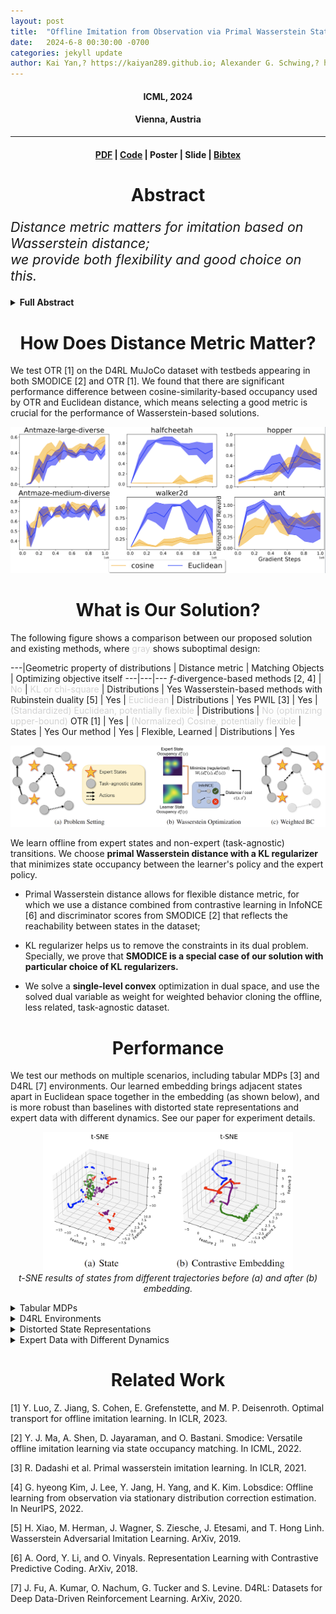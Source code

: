 ```yaml
---
layout: post
title:  "Offline Imitation from Observation via Primal Wasserstein State Occupancy Matching" 
date:   2024-6-8 00:30:00 -0700
categories: jekyll update
author: Kai Yan,? https://kaiyan289.github.io; Alexander G. Schwing,? https://alexander-schwing.de; Yu-Xiong Wang? https://yxw.web.illinois.edu
---
```


<script
  src="https://cdn.mathjax.org/mathjax/latest/MathJax.js?config=TeX-AMS-MML_HTMLorMML"
  type="text/javascript">
</script>

<h4 align="center"> ICML, 2024</h4>  
<h4 align="center"> Vienna, Austria </h4>  
<hr>
<h4 align="center"> <a href="https://arxiv.org/abs/2311.01331">PDF</a> | <a href="https://github.com/KaiYan289/PW-DICE/">Code</a> | Poster | Slide | <a href="/bibtex/PWDICE.txt">Bibtex</a></h4>




<h1 align="center">Abstract</h1>

<div class="quote"><p style='font-size:16pt'><i>Distance metric matters for imitation based on Wasserstein distance;<br> we provide both flexibility and good choice on this.</i></p></div>
<details>
<summary><b>Full Abstract</b></summary>
In real-world scenarios, arbitrary interactions with the environment can often be costly, and actions of expert demonstrations are not always available. To reduce the need for both, offline Learning from Observations (LfO) is extensively studied: the agent learns to solve a task given only expert states and *task-agnostic* non-expert state-action pairs. The state-of-the-art DIstribution Correction Estimation (DICE) methods, as exemplified by SMODICE, minimize the state occupancy divergence between the learner's and empirical expert policies. However, such methods are limited to either $f$-divergences (KL and $\chi^2$) or Wasserstein distance with Rubinstein duality, the latter of which constrains the underlying distance metric crucial to the performance of Wasserstein-based solutions. To enable more flexible distance metrics, we propose Primal Wasserstein DICE (PW-DICE). It minimizes the primal Wasserstein distance between the learner and expert state occupancies and leverages a contrastively learned distance metric. Theoretically, our framework is a <i>generalization</i> of SMODICE, and is <i>the first work</i> that <i>unifies</i> f-divergence and Wasserstein minimization. Empirically, we find that PW-DICE improves upon several state-of-the-art methods. The code is available at <b>https://github.com/KaiYan289/PW-DICE</b>.
</details>
<h1 align="center">How Does Distance Metric Matter?</h1> 

We test OTR [1] on the D4RL MuJoCo dataset with testbeds appearing in both SMODICE [2] and OTR [1]. We found that there are significant performance difference between cosine-similarity-based occupancy used by OTR and Euclidean distance, which means selecting a good metric is crucial for the performance of Wasserstein-based solutions.

<img src="/assets/OTR-metric.png">

<h1 align="center">What is Our Solution?</h1>

The following figure shows a comparison between our proposed solution and existing methods, where <span style="color:lightgray">gray</span> shows suboptimal design:

---|Geometric property of distributions | Distance metric | Matching Objects | Optimizing objective itself
---|---|---
*f*-divergence-based methods [2, 4] | <span style="color:lightgray">No</span> | <span style="color:lightgray">KL or chi-square</span> | Distributions | Yes
Wasserstein-based methods with Rubinstein duality [5] | Yes | <span style="color:lightgray">Euclidean</span> | Distributions | Yes
PWIL [3] | Yes | <span style="color:lightgray">(Standardized) Euclidean, potentially flexible</span> | Distributions | <span style="color:lightgray">No (optimizing upper-bound)</span> 
OTR [1] | Yes | <span style="color:lightgray">(Normalized) Cosine, potentially flexible</span> | States | Yes
Our method | Yes | Flexible, Learned | Distributions | Yes

<img src="/assets/PW-DICE-teaser.png">

We learn offline from expert states and non-expert (task-agnostic) transitions. We choose <b>primal Wasserstein distance with a KL regularizer</b> that minimizes state occupancy between the learner's policy and the expert policy. 

+ Primal Wasserstein distance allows for flexible distance metric, for which we use a distance combined from contrastive learning in InfoNCE [6] and discriminator scores from SMODICE [2] that reflects the reachability between states in the dataset;

+ KL regularizer helps us to remove the constraints in its dual problem. Specially, we prove that **SMODICE is a special case of our solution with particular choice of KL regularizers.**

+ We solve a **single-level convex** optimization in dual space, and use the solved dual variable as weight for weighted behavior cloning the offline, less related, task-agnostic dataset.



<h1 align="center">Performance</h1>

We test our methods on multiple scenarios, including tabular MDPs [3] and D4RL [7] environments. Our learned embedding brings adjacent states apart in Euclidean space together in the embedding (as shown below), and is more robust than baselines with distorted state representations and expert data with different dynamics. See our paper for experiment details.
<p align="center">
<img src="/assets/OTR-embedding.png" width="400">
<br>
<i>t-SNE results of states from different trajectories before (a) and after (b) embedding.</i></p>
<details>
	<summary>Tabular MDPs</summary>    
	<h4 align="center">Regret (Lower is Better)</h4>
                <img src="/assets/PW-DICE-tabular-regret.png">
	<h4 align="center">TV distance between state occupancies (Lower is Better)</h4>
                <img src="/assets/PW-DICE-tabular-TVs.png">
                <h4 align="center">TV distance between state-pair occupancies (Lower is Better)</h4>
                <img src="/assets/PW-DICE-tabular-TVss.png">
</details>

<details>
	<summary>D4RL Environments</summary>
                <h4 align="center">Normalized Rewards (Higher is Better)</h4>
                <img src="/assets/PW-DICE-D4RL.png">
</details>

<details>
	<summary>Distorted State Representations</summary>
                 <h4 align="center">Normalized Rewards (Higher is Better)</h4>
	<img src="/assets/PW-DICE-distort.png">
</details>

<details>
	<summary>Expert Data with Different Dynamics</summary>
                 <h4 align="center">Normalized Rewards (Higher is Better)</h4>
	<img src="/assets/PW-DICE-mismatch.png">
</details>


<h1 align="center">Related Work</h1>

[1] Y. Luo, Z. Jiang, S. Cohen, E. Grefenstette, and M. P. Deisenroth. Optimal transport for offline imitation learning. In ICLR, 2023.

[2] Y. J. Ma, A. Shen, D. Jayaraman, and O. Bastani. Smodice: Versatile offline imitation learning via state occupancy matching. In ICML, 2022.

[3] R. Dadashi et al. Primal wasserstein imitation learning. In ICLR, 2021.

[4] G. hyeong Kim, J. Lee, Y. Jang, H. Yang, and K. Kim. Lobsdice: Offline learning from observation via stationary distribution correction estimation. In NeurIPS, 2022.

[5] H. Xiao, M. Herman, J. Wagner, S. Ziesche, J. Etesami, and T. Hong Linh. Wasserstein Adversarial Imitation Learning. ArXiv, 2019.

[6] A. Oord, Y. Li, and O. Vinyals. Representation Learning with Contrastive Predictive Coding. ArXiv, 2018.

[7] J. Fu, A. Kumar, O. Nachum, G. Tucker and S. Levine. D4RL: Datasets for Deep Data-Driven Reinforcement Learning. ArXiv, 2020.